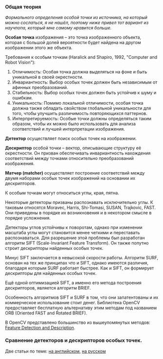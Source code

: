 ### Общая теория

*Формального определения особой точки из источника, на который можно сослаться, я не нашёл, поэтому ниже привел тот
вариант из научпопа, который мне самому нравится больше.*

**Особая точка** изображения – это точка изображенного объекта, которая с большой долей вероятности будет найдена на
другом изображении этого же объекта.

Требования к особым точкам (Haralick and Shapiro, 1992, "Computer and Robot Vision"):

1. Отличимость: Особая точка должна выделяться на фоне и быть уникальной в своей окрестности.
2. Инвариантность: Выбор особых точек должен быть независимым от афинных преобразований.
3. Стабильность: Выбор особых точек должен быть устойчив к шуму и ошибкам.
4. Уникальность: Помимо локальной отличимости, особая точка должна также обладать свойством глобальной уникальности
   для того, чтобы улучшить различимость повторяющихся паттернов.
5. Интерпретируемость: Особые точки должны определяться таким образом, чтобы их можно было использовать для анализа
   соответствий и лучшей интерпретации изображения.

**Детектор** осуществляет поиск особых точек на изображении.

**Дескриптор** особой точки – вектор, описывающие структуру её окрестности. Он призван обеспечивать инвариантность
нахождения соответствий между точками относительно преобразований изображения.

**Матчер (matcher)** осуществляет построение соответствий между двумя наборами особых точек изображений на основании их
дескрипторов.

К особым точкам могут относиться углы, края, пятна.

Некоторые детекторы призваны распознавать исключительно углы. К таковым относятся Moravec, Harris, Shi-Tomasi, SUSAN,
Trajkovic, FAST. Они приведены в порядке их возникновения и в некотором смысле в порядке усложнения.

Детекторы углов устойчивы к поворотам, однако при изменении масштаба углы могут становится менее четкими и переставать
распознаваться. Для разрешение этой проблемы был разработан алгоритм SIFT (Scale-Invariant Feature Transform). Он также
попутно строит дескрипторы найденных особых точек.

Минус SIFT заключается в невысокой скорости работы. Алгоритм SURF, основан на тех же принципах что и SIFT, однако
имеются различия, благодаря которым SURF работает быстрее. Как и SIFT, он формирует дескрипторы для найденных особых
точек.

Ещё одной оптимизацией SIFT, а именно его метода построения дескрипторов, является алгоритм BRIEF.

Особенность алгоритмов SIFT и SURF в том, что они запатентованы и их коммерческое использование стоит денег. Библиотека
OpenCV предоставляет бесплатную альтернативу этим методам под названием ORB (Oriented FAST and Rotated BRIEF).

В OpenCV представлено большинство из вышеупомянутых
методов: [Feature Detection and Description](https://docs.opencv.org/4.x/db/d27/tutorial_py_table_of_contents_feature2d.html).

### Сравнение детекторов и дескрипторов особых точек.

Две статьи по теме: [на английском](https://arxiv.org/pdf/2007.10000.pdf), [на русском](https://www.iae.nsk.su/images/stories/5_Autometria/5_Archives/2021/1/02_Shakenov.pdf)
